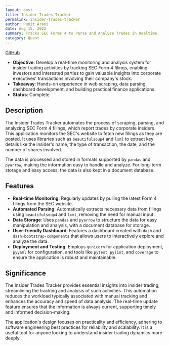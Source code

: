 ```yaml
---
layout: post
title: Insider Trades Tracker
permalink: insider-trades-tracker
author: Punit Arani
date: Aug 15, 2022
summary: Tracks SEC Forms 4 to Parse and Analyze Trades in Realtime.
category: Quant
---
```


[GitHub](https://github.com/punitarani/InsiderTradesTracker)

- **Objective**: Develop a real-time monitoring and analysis system for insider trading activities by tracking SEC Form 4 filings, enabling investors and interested parties to gain valuable insights into corporate executives' transactions involving their company's stock.
- **Takeaway**: Hands-on experience in web scraping, data parsing, dashboard development, and building practical finance applications.
- **Status**: Complete

## Description

The Insider Trades Tracker automates the process of scraping, parsing, and analyzing SEC Form 4 filings, which report trades by corporate insiders. This application monitors the SEC's website to fetch new filings as they are posted. It uses libraries such as `beautifulsoup4` and `lxml` to extract key details like the insider's name, the type of transaction, the date, and the number of shares involved.

The data is processed and stored in formats supported by `pandas` and `pyarrow`, making the information easy to handle and analyze. For long-term storage and easy access, the data is also kept in a document database.

## Features

- **Real-time Monitoring**: Regularly updates by pulling the latest Form 4 filings from the SEC website.
- **Automated Parsing**: Automatically extracts necessary data from filings using `beautifulsoup4` and `lxml`, removing the need for manual input.
- **Data Storage**: Uses `pandas` and `pyarrow` to structure the data for easy manipulation and analysis, with a document database for storage.
- **User-friendly Dashboard**: Features a dashboard created with `dash` and `dash-bootstrap-components` that allows users to interactively explore and analyze the data.
- **Deployment and Testing**: Employs `gunicorn` for application deployment, `pyyaml` for configuration, and tools like `pytest`, `pylint`, and `coverage` to ensure the application is robust and maintainable.

## Significance

The Insider Trades Tracker provides essential insights into insider trading, streamlining the tracking and analysis of such activities. This automation reduces the workload typically associated with manual tracking and enhances the accuracy and speed of data analysis. The real-time update feature ensures that the information is always current, supporting timely and informed decision-making.

The application's design focuses on practicality and efficiency, adhering to software engineering best practices for reliability and scalability. It is a useful tool for anyone looking to understand insider trading dynamics more deeply.
